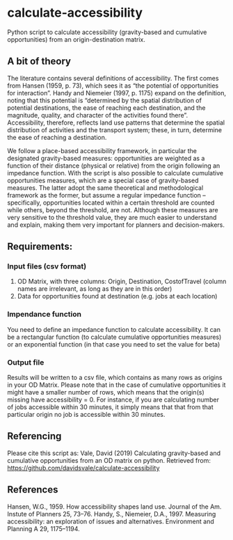# calculate-accessibility
Python script to calculate accessibility (gravity-based and cumulative opportunities) from an origin-destination matrix.

## A bit of theory
   The literature contains several definitions of accessibility. The first comes from Hansen (1959, p. 73), which sees it as “the potential of opportunities for interaction”. Handy and Niemeier (1997, p. 1175) expand on the definition, noting that this potential is “determined by the spatial distribution of potential destinations, the ease of reaching each destination, and the magnitude, quality, and character of the activities found there”. Accessibility, therefore, reflects land use patterns that determine the spatial distribution of activities and the transport system; these, in turn, determine the ease of reaching a destination.
   
   We follow a place-based accessibility framework, in particular the designated gravity-based measures: opportunities are weighted as a function of their distance (physical or relative) from the origin following an impedance function. With the script is also possible to calculate cumulative opportunities measures, which are a special case of gravity-based measures. The latter adopt the same theoretical and methodological framework as the former, but assume a regular impedance function – specifically, opportunities located within a certain threshold are counted while others, beyond the threshold, are not. Although these measures are very sensitive to the threshold value, they are much easier to understand and explain, making them very important for planners and decision-makers.

## Requirements:
### Input files (csv format)
1) OD Matrix, with three columns: Origin, Destination, CostofTravel (column names are irrelevant, as long as they are in this order)
2) Data for opportunities found at destination (e.g. jobs at each location)

### Impendance function
You need to define an impedance function to calculate accessibility.
It can be a rectangular function (to calculate cumulative opportunities measures) or an exponential function (in that case you need to set the value for beta)

### Output file
Results will be written to a csv file, which contains as many rows as origins in your OD Matrix. 
Please note that in the case of cumulative opportunities it might have a smaller number of rows, which means that the origin(s) missing have accessibility = 0. For instance, if you are calculating number of jobs accessible within 30 minutes, it simply means that that from that particular origin no job is accessible within 30 minutes.

## Referencing
Please cite this script as:
Vale, David (2019) Calculating gravity-based and cumulative opportunities from an OD matrix on python.  Retrieved from: https://github.com/davidsvale/calculate-accessibility

## References
Hansen, W.G., 1959. How accessibility shapes land use. Journal of the Am. Instute of Planners 25, 73–76.
Handy, S., Niemeier, D.A., 1997. Measuring accessibility: an exploration of issues and alternatives. Environment and Planning A 29, 1175–1194.
